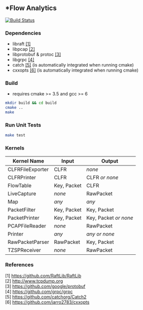 
## *Flow Analytics 

[![Build Status](https://travis-ci.com/olivermichel/starflow_analytics.svg?token=Kp1zsMqFYWDB9S3qhPXx&branch=master)](https://travis-ci.com/olivermichel/starflow_analytics)
### Dependencies

* libraft [[1]](https://github.com/RaftLib/RaftLib)
* libpcap [[2]](http://www.tcpdump.org)
* libprotobuf & protoc [[3]](https://github.com/google/protobuf)
* libgrpc [[4]](https://github.com/grpc/grpc)
* catch [[5]](https://github.com/catchorg/Catch2) (is automatically integrated when running cmake)
* cxxopts [[6]](https://github.com/jarro2783/cxxopts) (is automatically integrated when running cmake)

### Build

* requires cmake >= 3.5 and gcc >= 6

```bash
mkdir build && cd build
cmake ..
make
```

### Run Unit Tests

```bash
make test
```

### Kernels

|Kernel Name         |Input                                 |Output                                |
|--------------------|--------------------------------------|--------------------------------------|
|CLFRFileExporter    |CLFR                                  |*none*                                |
|CLFRPrinter         |CLFR                                  |CLFR *or none*                        |
|FlowTable           |Key, Packet                           |CLFR                                  |
|LiveCapture         |*none*                                |RawPacket                             |
|Map                 |*any*                                 |*any*                                 |
|PacketFilter        |Key, Packet                           |Key, Packet                           |
|PacketPrinter       |Key, Packet                           |Key, Packet *or none*                 |
|PCAPFileReader      |*none*                                |RawPacket                             |
|Printer             |*any*                                 |*any or none*                         |
|RawPacketParser     |RawPacket                             |Key, Packet                           |
|TZSPReceiver        |*none*                                |RawPacket                             |

### References

[1] https://github.com/RaftLib/RaftLib \
[2] http://www.tcpdump.org \
[3] https://github.com/google/protobuf \
[4] https://github.com/grpc/grpc \
[5] https://github.com/catchorg/Catch2 \
[6] https://github.com/jarro2783/cxxopts
